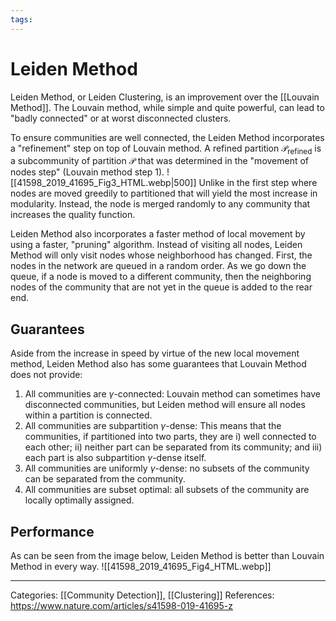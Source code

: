 ```yaml
---
tags:
---
```

# Leiden Method
Leiden Method, or Leiden Clustering, is an improvement over the [[Louvain Method]]. The Louvain method, while simple and quite powerful, can lead to "badly connected" or at worst disconnected clusters. 

To ensure communities are well connected, the Leiden Method incorporates a "refinement" step on top of Louvain method. A refined partition $\mathscr{P_{\mathrm{refined}}}$ is a subcommunity of partition $\mathscr{P}$ that was determined in the "movement of nodes step" (Louvain method step 1). 
![[41598_2019_41695_Fig3_HTML.webp|500]]
Unlike in the first step where nodes are moved greedily to partitioned that will yield the most increase in modularity. Instead, the node is merged randomly to any community that increases the quality function.

Leiden Method also incorporates a faster method of local movement by using a faster, "pruning" algorithm. Instead of visiting all nodes, Leiden Method will only visit nodes whose neighborhood has changed. First, the nodes in the network are queued in a random order. As we go down the queue, if a node is moved to a different community, then the neighboring nodes of the community that are not yet in the queue is added to the rear end. 


## Guarantees
Aside from the increase in speed by virtue of the new local movement method, Leiden Method also has some guarantees that Louvain Method does not provide:
1) All communities are $\gamma$-connected: Louvain method can sometimes have disconnected communities, but Leiden method will ensure all nodes within a partition is connected.
2) All communities are subpartition $\gamma$-dense: This means that the communities, if partitioned into two parts, they are i) well connected to each other; ii) neither part can be separated from its community; and iii) each part is also subpartition $\gamma$-dense itself.
3) All communities are uniformly $\gamma$-dense: no subsets of the community can be separated from the community. 
4) All communities are subset optimal: all subsets of the community are locally optimally assigned.


## Performance
As can be seen from the image below, Leiden Method is better than Louvain Method in every way. 
![[41598_2019_41695_Fig4_HTML.webp]]

---
Categories: [[Community Detection]], [[Clustering]]
References:
https://www.nature.com/articles/s41598-019-41695-z
